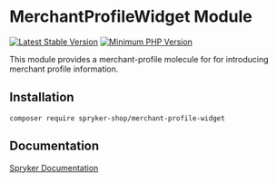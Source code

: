 # MerchantProfileWidget Module
[![Latest Stable Version](https://poser.pugx.org/spryker-shop/merchant-profile-widget/v/stable.svg)](https://packagist.org/packages/spryker-shop/merchant-profile-widget)
[![Minimum PHP Version](https://img.shields.io/badge/php-%3E%3D%207.4-8892BF.svg)](https://php.net/)

This module provides a merchant-profile molecule for for introducing merchant profile information.

## Installation

```
composer require spryker-shop/merchant-profile-widget
```

## Documentation

[Spryker Documentation](https://academy.spryker.com/developing_with_spryker/module_guide/modules.html)
